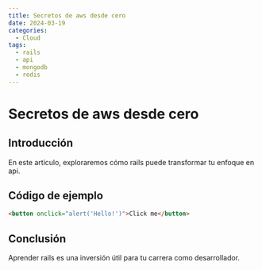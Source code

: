 ```yaml
---
title: Secretos de aws desde cero
date: 2024-03-19
categories:
  - Cloud
tags:
  - rails
  - api
  - mongodb
  - redis
---
```


# Secretos de aws desde cero

## Introducción

En este artículo, exploraremos cómo rails puede transformar tu enfoque en api.

## Código de ejemplo

```html
<button onclick="alert('Hello!')">Click me</button>
```

## Conclusión

Aprender rails es una inversión útil para tu carrera como desarrollador.
